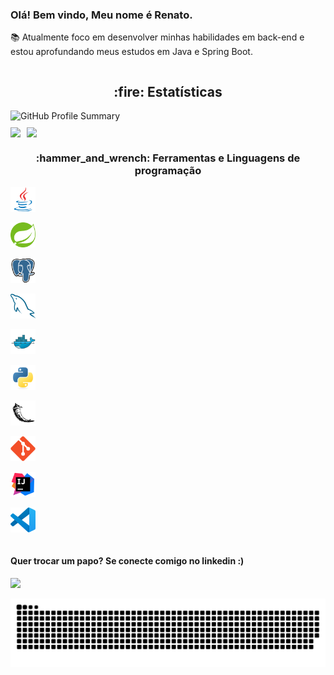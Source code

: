 ### Olá! Bem vindo, Meu nome é Renato.

📚 Atualmente foco em desenvolver minhas habilidades em back-end e estou aprofundando meus estudos em Java e Spring Boot.

<div id="stats" align="center" style="display: flex; flex-direction: column;">
  <h2>:fire: Estatísticas</h2>
  <a style="display: flex; align-items: center;">
      <img src="https://github-profile-summary-cards.vercel.app/api/cards/profile-details?username=renatofariass&theme=dark" alt="GitHub Profile Summary" style="margin-bottom: 10px;" />
  </a>
  <a style="display: flex;">
      <img src="https://github-profile-summary-cards.vercel.app/api/cards/repos-per-language?username=renatofariass&theme=dark" style="margin-right: 10px;">
      <img src="https://github-profile-summary-cards.vercel.app/api/cards/stats?username=renatofariass&theme=dark">
  </a>
</div>

<div align="center" style="display: flex; flex-direction: column;">
  <h3>:hammer_and_wrench: Ferramentas e Linguagens de programação</h3>
  <img src="https://github.com/devicons/devicon/blob/master/icons/java/java-original.svg" title="java" alt="java" width="40" height="40"/>&nbsp;
  <img src="https://github.com/devicons/devicon/blob/master/icons/spring/spring-original.svg" title="spring" alt="spring" width="40" height="40"/>&nbsp;
  <img src="https://github.com/devicons/devicon/blob/master/icons/postgresql/postgresql-original.svg" title="postgresql" alt="postgresql" width="40" height="40"/>&nbsp;
  <img src="https://github.com/devicons/devicon/blob/master/icons/mysql/mysql-original.svg" title="mysql" alt="mysql" width="40" height="40"/>&nbsp;
  <img src="https://github.com/devicons/devicon/blob/master/icons/docker/docker-original.svg" title="docker" alt="docker" width="40" height="40"/>&nbsp;
  <img src="https://github.com/devicons/devicon/blob/master/icons/python/python-original.svg" title="python" alt="python" width="40" height="40"/>&nbsp;
  <img src="https://github.com/devicons/devicon/blob/master/icons/flask/flask-original.svg" title="flask" alt="flask" width="40" height="40"/>&nbsp;
  <img src="https://github.com/devicons/devicon/blob/master/icons/git/git-original.svg" title="Git" alt="Git" width="40" height="40"/>&nbsp;
  <img src="https://github.com/devicons/devicon/blob/master/icons/intellij/intellij-original.svg" title="Intellij" alt="Intellij" width="40" height="40"/>&nbsp;
  <img src="https://github.com/devicons/devicon/blob/master/icons/vscode/vscode-original.svg" title="vscode" alt="vscode" width="40" height="40"/>&nbsp;  
</div>

#### Quer trocar um papo? Se conecte comigo no linkedin :)

<a href="https://www.linkedin.com/in/renatofari4s/" target="_blank"><img src="https://img.shields.io/badge/-LinkedIn-%230077B5?style=for-the-badge&logo=linkedin&logocolor=white" target="_blank"></a>

<picture align="center">
  <source media="(prefers-color-scheme: dark)" srcset="https://raw.githubusercontent.com/renatofariass/renatofariass/output/github-contribution-grid-snake-dark.svg">
  <source media="(prefers-color-scheme: light)" srcset="https://raw.githubusercontent.com/renatofariass/renatofariass/output/github-contribution-grid-snake-dark.svg">
  <img align="center" alt="github contribution grid snake animation" src="https://raw.githubusercontent.com/renatofariass/renatofariass/output/github-contribution-grid-snake.svg">
</picture>
